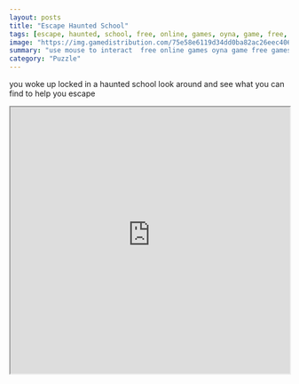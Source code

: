 ```yaml
---
layout: posts
title: "Escape Haunted School"
tags: [escape, haunted, school, free, online, games, oyna, game, free, games, play, play, games]
image: "https://img.gamedistribution.com/75e58e6119d34dd0ba82ac26eec406fd.jpg"
summary: "use mouse to interact  free online games oyna game free games play play games"
category: "Puzzle"
---
```


you woke up locked in a haunted school look around and see what you can find to help you escape

<iframe width="100%" height="480px;" src="https://flash.gamedistribution.com?game=75e58e6119d34dd0ba82ac26eec406fd"></iframe>